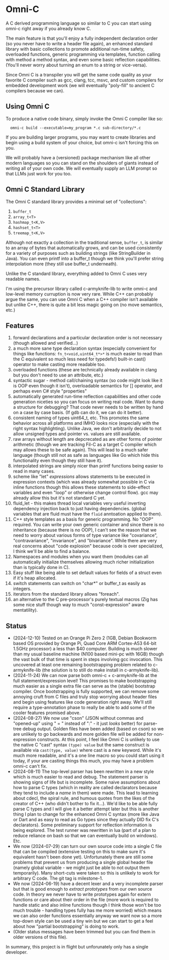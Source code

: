 # Omni-C

A C derived programming language so similar to C you can start using
omni-c right away if you already know C.

The main feature is that you'll enjoy a fully independent declaration
order (so you never have to write a header file again), an enhanced
standard library with basic collections to promote additional run-time
safety, overloaded functions, generic programming via templates,
function calling with method a method syntax, and even some basic
reflection capabilities. (You'll never worry about turning an enum to
a string or vice-versa).

Since Omni C is a transpiler you will get the same code quality as
your favorite C compiler such as gcc, clang, tcc, msvc, and custom
compilers for embedded development work (we will eventually
"poly-fill" to ancient C compilers because we can).

## Using Omni C

To produce a native code binary, simply invoke the Omni C compiler
like so:

```
  omni-c build --executable=my_program *.c sub-directory/*.c
```

If you are building larger programs, you may want to create libraries
and begin using a build system of your choice, but omni-c isn't
forcing this on you.

We will probably have a (versioned) package mechanism like all other
modern languages so you can stand on the shoulders of giants instead
of writing all of your own code. We will eventually supply an LLM
prompt so that LLMs just work for you too.

## Omni C Standard Library

The Omni C standard library provides a minimal set of "collections":

1. `buffer_t`
1. `array_t<T>`
1. `hashmap_t<K,V>`
1. `hashset_t<T>`
1. `treemap_t<K,V>`

Although not exactly a collection in the traditional sense,
`buffer_t`, is similar to an array of bytes that automatically grows,
and can be used consistently for a variety of purposes such as
building strings (like StringBuilder in Java). You can even printf
into a buffer_t though we think you'll prefer string interpolation
more (they still use buffer_t underneath).

Unlike the C standard library, everything added to Omni C uses very
readable names.

I'm using the precursor library called c-armyknife-lib to write omni-c
and low-level memory curruption is now very rare. While C++ can
probably argue the same, you can use Omni C when a C++ compiler isn't
available but unlike C++, there is quite a bit less magic going on (no
move semantics, etc.)

## Features

1. forward declarations and a particular declaration order is not
   necessary (though allowed and verified...)
1. a much more sane type declaration syntax (especially convenient for
   things like functions: `fn_t<void,uint64_t*>*` is much easier to
   read than the C equivalent so much less need for typedefs!)
   built-in cast() operator to make casting more readable too.
1. overloaded functions (these are technically already available in
   clang but you don't need to use an attribute, etc.)
1. syntactic sugar - method call/chaining syntax (so code might look
   like it is OOP even though it isn't), overloadable semantics for
   \[\] operator, and perhaps even C# style "properties"
1. automatically generated run-time reflection capabilities and other
   code generation niceties so you can focus on writing real
   code. Want to dump a structure for debugging? That code never needs
   to be written by hand on a case by case basis. (If gdb can do it,
   we can do it better).
1. consistent naming of types uint64_t, etc. This promotes the same
   behavior across all platforms and IMHO looks nice (especially with
   the right syntax highlighting). Unlike Java, we don't arbitrarily
   decide to not allow unsigned types and pointer vs. values are still
   available.
1. raw arrays without length are depcrecated as are other forms of
   pointer arithmetic (though we are tracking Fil-C as a target C
   compiler which may allows these to be safe again). This will lead
   to a much safer language (though still not as safe as languages
   like Go which hide this functionality even though they still have
   it).
1. interpolated strings are simply nicer than printf functions being
   easier to read in many cases.
1. scheme like "let" *expressions* allows statements to be executed in
   expression contexts (which was already somewhat possible in C via
   inline functions though this allows these statements to side-effect
   variables and even "loop" or otherwise change control flow). gcc
   may already allow this but it's not standard C yet.
1. fluid_let - this makes thread local variables very useful inverting
   dependency injection back to just having dependencies. (global
   variables that are fluid must have the `fluid` anntoation applied
   to them).
1. C++ style templates as a basis for generic programming. No "OOP"
   required. You can write your own generic container and since there
   is no inheritance (because there is no OOP), I can't see the reason
   that we need to worry about various forms of type variance like
   "covariance", "contravariance", "invariance", and
   "bivariance". While there are very real concerns about "code
   explosion" because code is over specialized, I think we'll be able
   to find a balance.
1. Namespaces and modules when you want them (modules can all
   automatically initialize themselves allowing much richer
   initialization than is typically done in C).
1. Easy stuff like being able to set default values for fields of a
   struct even if it's heap allocated.
1. switch statements can switch on "char*" or buffer_t as easily as
   integers.
1. iterators from the standard library allows "foreach".
1. an alternative to the C pre-processor's purely textual macros (Zig
   has some nice stuff though way to much "const-expression"
   aware mentatility).

## Status

* (2024-12-10) Tested on an Orange Pi Zero 2 (1GB, Debian Bookworm
  based OS provided by Orange Pi, Quad Core ARM Cortex-A53 64-bit
  1.5GHz processor) a less than $40 computer. Building is much slower
  than my usual baseline machine (N100 based mini-pc with 16GB) though
  the vast bulk of that time is spent in steps involving gcc
  invocation. This uncovered at least one remaining bootstrapping
  problem related to c-armyknife-lib (the solution is to still do make
  install in c-armyknife-lib).
* (2024-11-24) We can now parse both omni-c + c-armyknife-lib at the
  full statement/expression level! This promises to make bootstrapping
  much easier as a single extra file can serve as the (stable)
  bootstrap compiler. Once bootstrapping is fully supported, we can
  remove some annoying cruft from C files and truly stop worrying about
  header files and begin using features like code generation right
  away. We'll still require a type-annotation phase to really be able
  to add some of the cooler features promised above.
* (2024-08-27) We now use "cson" (JSON without commas and "opened-up"
  using " = " instead of ":" - it just *looks* better) for parse-tree
  debug output. Golden files have been added (based on cson) so we are
  unlikely to go backwards and more golden file will be added for
  non-expression constructs.
  At this point, I feel like Omni C is unlikely to use the native C
  "cast" syntax ` (type) value ` but the same construct is available
  via ` cast(type, value) ` where cast is a new keyword. While it's
  much more readable, and it's a one line macro so you could start
  using it today, if your are casting things this much, you may have a
  problem omni-c can't fix.
* (2024-08-11) The top-level parser has been rewritten in a new style
  which is much easier to read and debug. The statement parser is
  showing signs of life but is incomplete. Some naive assumptions
  about how to parse C types (which in reality are called declarators
  because they tend to include a *name* in them) were made. This lead
  to learning about cdecl, the spiral rule, and humous quotes from the
  likes of the creator of C++ (who didn't bother to fix it...). We'd
  like to be able fully parse C types and I will give it a better
  attempt later but this is another thing I plan to change for the
  enhanced Omni C syntax (more like Java or Dart and as easy to read
  as Go types since they actually DID fix C's declarators). Some
  preliminary support for reflection information is being
  explored. The test runner was rewritten in lua (part of a plan to
  reduce reliance on bash so that we can eventually build on
  windows). Etc.
* We now (2024-07-29) can turn our own source code into a single C
  file that can be compiled (extensive testing on this to make sure
  it's equivalent hasn't been done yet). Unfortunately there are still
  some problems that prevent us from producing a single global header
  file (namely global variable - we might just be able to not output
  them temporarily). Many short-cuts were taken so this is unlikely to
  work for arbitrary C code. The git tag is milestone-1.
* We now (2024-06-19) have a decent lexer and a very incomplete parser
  but that is good enough to *extract prototypes* from our own source
  code. In theory we never have to write prototypes again for extern
  functions or care about their order in the file (more work is
  required to handle static and also inline functions though I think
  those won't be too much trouble - handling types fully has me more
  worried) which means we can also order functions essentially anyway
  we want now so a more top-down style can be used a tiny win but we
  can start to get a feel about how "partial bootstrapping" is doing
  to work.
* (Older status messages have been trimmed but you can find them in
  older versions of this file).

In summary, this project is in flight but unforunately only has a
single developer.
